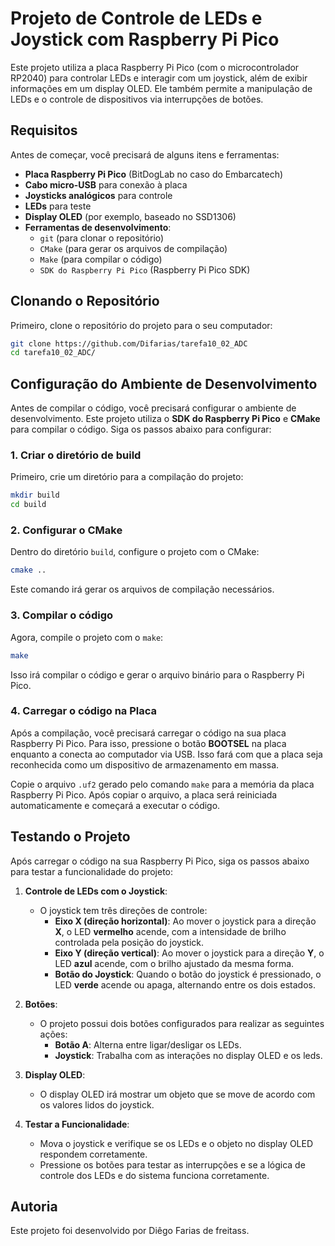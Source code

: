 
# Projeto de Controle de LEDs e Joystick com Raspberry Pi Pico

Este projeto utiliza a placa Raspberry Pi Pico (com o microcontrolador RP2040) para controlar LEDs e interagir com um joystick, além de exibir informações em um display OLED. Ele também permite a manipulação de LEDs e o controle de dispositivos via interrupções de botões.

## Requisitos

Antes de começar, você precisará de alguns itens e ferramentas:

- **Placa Raspberry Pi Pico** (BitDogLab no caso do Embarcatech)
- **Cabo micro-USB** para conexão à placa
- **Joysticks analógicos** para controle
- **LEDs** para teste
- **Display OLED** (por exemplo, baseado no SSD1306)
- **Ferramentas de desenvolvimento**:
  - `git` (para clonar o repositório)
  - `CMake` (para gerar os arquivos de compilação)
  - `Make` (para compilar o código)
  - `SDK do Raspberry Pi Pico` (Raspberry Pi Pico SDK)

## Clonando o Repositório

Primeiro, clone o repositório do projeto para o seu computador:

```bash
git clone https://github.com/Difarias/tarefa10_02_ADC
cd tarefa10_02_ADC/
```

## Configuração do Ambiente de Desenvolvimento

Antes de compilar o código, você precisará configurar o ambiente de desenvolvimento. Este projeto utiliza o **SDK do Raspberry Pi Pico** e **CMake** para compilar o código. Siga os passos abaixo para configurar:

### 1. Criar o diretório de build

Primeiro, crie um diretório para a compilação do projeto:

```bash
mkdir build
cd build
```

### 2. Configurar o CMake

Dentro do diretório `build`, configure o projeto com o CMake:

```bash
cmake ..
```

Este comando irá gerar os arquivos de compilação necessários.

### 3. Compilar o código

Agora, compile o projeto com o `make`:

```bash
make
```

Isso irá compilar o código e gerar o arquivo binário para o Raspberry Pi Pico.

### 4. Carregar o código na Placa

Após a compilação, você precisará carregar o código na sua placa Raspberry Pi Pico. Para isso, pressione o botão **BOOTSEL** na placa enquanto a conecta ao computador via USB. Isso fará com que a placa seja reconhecida como um dispositivo de armazenamento em massa.

Copie o arquivo `.uf2` gerado pelo comando `make` para a memória da placa Raspberry Pi Pico. Após copiar o arquivo, a placa será reiniciada automaticamente e começará a executar o código.

## Testando o Projeto

Após carregar o código na sua Raspberry Pi Pico, siga os passos abaixo para testar a funcionalidade do projeto:

1. **Controle de LEDs com o Joystick**:
   - O joystick tem três direções de controle:
     - **Eixo X (direção horizontal)**: Ao mover o joystick para a direção **X**, o LED **vermelho** acende, com a intensidade de brilho controlada pela posição do joystick.
     - **Eixo Y (direção vertical)**: Ao mover o joystick para a direção **Y**, o LED **azul** acende, com o brilho ajustado da mesma forma.
     - **Botão do Joystick**: Quando o botão do joystick é pressionado, o LED **verde** acende ou apaga, alternando entre os dois estados.

2. **Botões**:
   - O projeto possui dois botões configurados para realizar as seguintes ações:
     - **Botão A**: Alterna entre ligar/desligar os LEDs.
     - **Joystick**: Trabalha com as interações no display OLED e os leds.

3. **Display OLED**:
   - O display OLED irá mostrar um objeto que se move de acordo com os valores lidos do joystick.

4. **Testar a Funcionalidade**:
   - Mova o joystick e verifique se os LEDs e o objeto no display OLED respondem corretamente.
   - Pressione os botões para testar as interrupções e se a lógica de controle dos LEDs e do sistema funciona corretamente.


## Autoria

Este projeto foi desenvolvido por Diêgo Farias de freitass.

